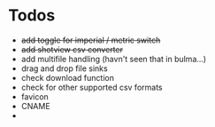 # Todos

- ~~add toggle for imperial / metric switch~~
- ~~add shotview csv converter~~
- add multifile handling (havn't seen that in bulma...)
- drag and drop file sinks
- check download function
- check for other supported csv formats
- favicon
- CNAME
- 